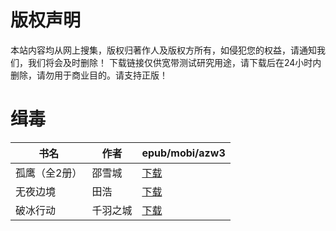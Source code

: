 # 版权声明

本站内容均从网上搜集，版权归著作人及版权方所有，如侵犯您的权益，请通知我们，我们将会及时删除！ 下载链接仅供宽带测试研究用途，请下载后在24小时内删除，请勿用于商业目的。请支持正版！

# 缉毒

| 书名 | 作者 | epub/mobi/azw3 |
| --- | --- | --- |
| 孤鹰（全2册） | 邵雪城 | [下载](https://url89.ctfile.com/f/31084289-1357046029-a3ef29?p=8866) |
| 无夜边境 | 田浩 | [下载](https://url89.ctfile.com/f/31084289-1357038571-bea58f?p=8866) |
| 破冰行动 | 千羽之城 | [下载](链接未找到) |
